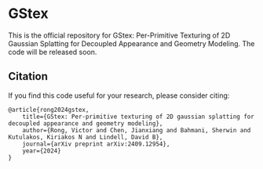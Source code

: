 # GStex
This is the official repository for GStex: Per-Primitive Texturing of 2D Gaussian Splatting for Decoupled Appearance and Geometry Modeling. The code will be released soon.

## Citation

If you find this code useful for your research, please consider citing:
```
@article{rong2024gstex,
    title={GStex: Per-primitive texturing of 2D gaussian splatting for decoupled appearance and geometry modeling},
    author={Rong, Victor and Chen, Jianxiang and Bahmani, Sherwin and Kutulakos, Kiriakos N and Lindell, David B},
    journal={arXiv preprint arXiv:2409.12954},
    year={2024}
}
```